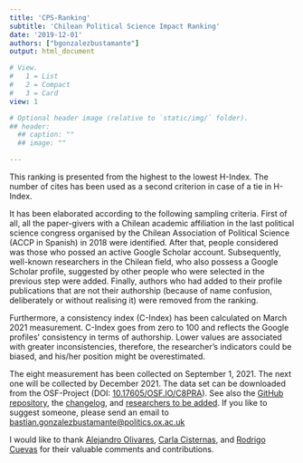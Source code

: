 ```yaml
---
title: 'CPS-Ranking'
subtitle: 'Chilean Political Science Impact Ranking'
date: '2019-12-01'
authors: ["bgonzalezbustamante"]
output: html_document

# View.
#   1 = List
#   2 = Compact
#   3 = Card
view: 1

# Optional header image (relative to `static/img/` folder).
## header:
  ## caption: ""
  ## image: ""

---
```


This ranking is presented from the highest to the lowest H-Index. The number of cites has been used as a second criterion in case of a tie in H-Index.

It has been elaborated according to the following sampling criteria. First of all, all the paper-givers with a Chilean academic affiliation in the last political science congress organised by the Chilean Association of Political Science (ACCP in Spanish) in 2018 were identified. After that, people considered was those who possed an active <i class="ai ai-google-scholar"></i> Google Scholar account. Subsequently, well-known researchers in the Chilean field, who also possess a Google Scholar profile, suggested by other people who were selected in the previous step were added. Finally, authors who had added to their profile publications that are not their authorship (because of name confusion, deliberately or without realising it) were removed from the ranking.

Furthermore, a consistency index (C-Index) has been calculated on March 2021 measurement. C-Index goes from zero to 100 and reflects the Google profiles' consistency in terms of authorship. Lower values are associated with greater inconsistencies, therefore, the researcher’s indicators could be biased, and his/her position might be overestimated. 

The eight measurement has been collected on September 1, 2021. The next one will be collected by December 2021. The data set can be downloaded from the <i class="ai ai-osf"></i> OSF-Project (DOI: [10.17605/OSF.IO/C8PRA](http://doi.org/10.17605/OSF.IO/C8PRA)). See also the <i class="fab fa-github-alt"></i> [GitHub repository](https://github.com/bgonzalezbustamante/CPS-Ranking), the [changelog](https://github.com/bgonzalezbustamante/CPS-Ranking/blob/master/changelog.txt), and [researchers to be added](https://github.com/bgonzalezbustamante/CPS-Ranking/blob/master/to-be-ranked.md). If you like to suggest someone, please send an email to <i class="fas fa-envelope"></i> bastian.gonzalezbustamante@politics.ox.ac.uk 

I would like to thank [Alejandro Olivares](/authors/aolivares/), [Carla Cisternas](/authors/ccisternas/), and [Rodrigo Cuevas](/authors/rcuevas/) for their valuable comments and contributions. 
